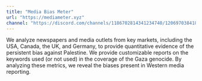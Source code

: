 ```yaml
---
title: "Media Bias Meter"
url: "https://mediameter.xyz"
channel: "https://discord.com/channels/1186702814341234740/1206970384189096007"
---
```


We analyze newspapers and media outlets from key markets, including the USA, Canada, the UK, and Germany, to provide quantitative evidence of the persistent bias against Palestine. We provide customizable reports on the keywords used (or not used) in the coverage of the Gaza genocide. By analyzing these metrics, we reveal the biases present in Western media reporting.
